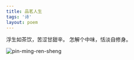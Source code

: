 ```yaml
---
title: 品茗人生
tags: '诗'
layout: poem
---
```


浮生如茶饮，苦涩甘甜辛。
怎解个中味，恬淡自修身。

![pin-ming-ren-sheng](poems/2015-11-23-pin-ming-ren-sheng.jpeg)
